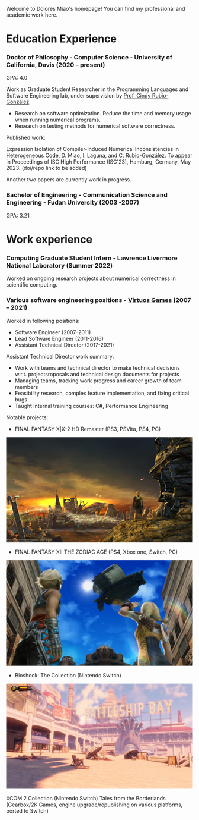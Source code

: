 Welcome to Dolores Miao's homepage! You can find my professional and academic work here.

# Education Experience

### Doctor of Philosophy - Computer Science - University of California, Davis (2020 – present)

GPA: 4.0

Work as Graduate Student Researcher in the Programming Languages and Software Engineering lab, under supervision by [Prof. Cindy Rubio-González](https://web.cs.ucdavis.edu/~rubio/).

* Research on software optimization. Reduce the time and memory usage when running numerical programs.  
* Research on testing methods for numerical software correctness. 

Published work:

Expression Isolation of Compiler-Induced Numerical Inconsistencies in Heterogeneous Code, D. Miao, I. Laguna, and C. Rubio-González. To appear in Proceedings of ISC High Performance (ISC'23), Hamburg, Germany, May 2023. (doi/repo link to be added)

Another two papers are currently work in progress.

### Bachelor of Engineering - Communication Science and Engineering - Fudan University (2003 -2007)

GPA: 3.21

# Work experience

### Computing Graduate Student Intern - Lawrence Livermore National Laboratory (Summer 2022)

Worked on ongoing research projects about numerical correctness in scientific computing.

### Various software engineering positions - [Virtuos Games](www.virtuosgames.com) (2007 – 2021)

Worked in following positions: 
* Software Engineer (2007-2011) 
* Lead Software Engineer (2011-2016) 
* Assistant Technical Director (2017-2021) 

Assistant Technical Director work summary:	
 
* Work with teams and technical director to make technical decisions w.r.t. projectsroposals and technical design documents for projects 
* Managing teams, tracking work progress and career growth of team members 
* Feasibility research, complex feature implementation, and fixing critical bugs 
* Taught Internal training courses: C#, Performance Engineering 

Notable projects: 
 
* FINAL FANTASY X|X-2 HD Remaster (PS3, PSVita, PS4, PC)

![Final Fantasy X](https://github.com/doloresmiao/doloresmiao.github.io/blob/main/ffx.jpg)

* FINAL FANTASY XII THE ZODIAC AGE (PS4, Xbox one, Switch, PC)

![Final Fantasy XII](https://github.com/doloresmiao/doloresmiao.github.io/blob/main/ffxii.webp)

* Bioshock: The Collection (Nintendo Switch) 

![Bioshock Infinite](https://github.com/doloresmiao/doloresmiao.github.io/blob/main/bsi.webp)

XCOM 2 Collection (Nintendo Switch) 
Tales from the Borderlands (Gearbox/2K Games, engine upgrade/republishing on various platforms, ported to Switch) 
